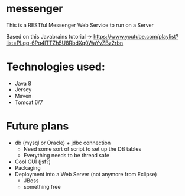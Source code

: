 # messenger

This is a RESTful Messenger Web Service to run on a Server

Based on this Javabrains tutorial -> https://www.youtube.com/playlist?list=PLqq-6Pq4lTTZh5U8RbdXq0WaYvZBz2rbn


# Technologies used: 

- Java 8
- Jersey 
- Maven
- Tomcat 6/7


# Future plans

- db (mysql or Oracle) + jdbc connection
	- Need some sort of script to set up the DB tables 
	- Everything needs to be thread safe
- Cool GUI (jsf?)
- Packaging
- Deployment into a Web Server (not anymore from Eclipse)
	- JBoss
	- something free